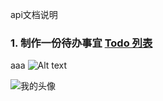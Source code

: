 api文档说明

### 1. 制作一份待办事宜 [Todo 列表](https://www.zybuluo.com/mdeditor?url=https://www.zybuluo.com/static/editor/md-help.markdown#13-待办事宜-todo-列表)

aaa
![Alt text](https://3w.huanqiu.com/a/58ef16/7E9INwDNczK?agt=8)


![我的头像](https://www.zybuluo.com/static/img/my_head.jpg)